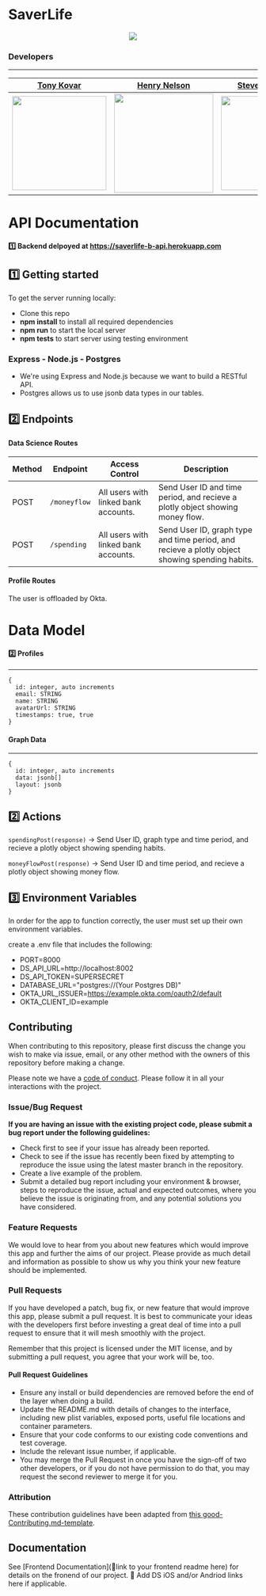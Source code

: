 # SaverLife
<p align="center">
<img src="https://www.saverlife.org/assets/logo-saverlife-a4b213a1d9e8e51559d7f70d9f479f1473f536e12c8c4543654d5b3964004b0f.svg">
</p>

### Developers
---
|                                           [Tony Kovar](https://github.com/tonyrkovar)                    |                                           [Henry Nelson](https://github.com/HNelson98)                   |                                           [Steven Spencer](https://github.com/SSWSpencer)                   |                                           [Jesus C Guerrero](https://github.com/JesusCGuerrero)                   |                                           [Michael Bidnyk](https://github.com/mbidnyk1)                   |                                           [Julia Vu](https://github.com/j721)                   |                                           [Kenzie Morlock](https://github.com/kwmorlock)                   |          
| :-------------------------------------------------------------------------------------------------------------------------------------: | :--------------------------------------------------------------------------------------------------------------------: | :-------------------------------------------------------------------------------------------------------------------------------------------------: | :------------------------------------------------------------------------------------------------------------------------------------: | :--------------------------------------------------------------------------------------------------------------------------------------------------: | :----------------------------------------------------------------------------------------------------------------------------------------------------------------------------------------------------------------------------: |   :------------------------------------------------------------------------------------------------------------------------------------: |       
|      [<img src="https://avatars3.githubusercontent.com/u/51797801?s=400&u=7de24b153f1bcf5d9f253f16cbcca68f685099f0&v=4" width = "190" />](https://github.com/tonyrkovar)       |  [<img src="https://avatars3.githubusercontent.com/u/60790820?s=400&u=2a492647b90f658c974f47294eb62ec98ecb1d0b&v=4" width = "200" />](https://github.com/HNelson98)  | [<img src="https://avatars2.githubusercontent.com/u/60934388?s=400&u=b83dfea8d2190a619e7738cc59a4be71e8dde73a&v=4" width = "190" />](https://github.com/SSWSpencer) |      [<img src="https://avatars1.githubusercontent.com/u/59346688?s=400&u=37c8ee7455c826d0138689b075732f43747123e1&v=4" width = "190" />](https://github.com/JesusCGuerrero)       | [<img src="https://avatars1.githubusercontent.com/u/59625518?s=400&u=1630ef95b0eaf2993a4a91f57e6a11ed5e93d948&v=4" width = "190" />](https://github.com/mbidnyk1) | [<img src="https://avatars2.githubusercontent.com/u/59487757?s=400&u=6a24d195d20e4129f2ae24a3100c36eecdd74a94&v=4" width = "190" />](https://github.com/j721) | [<img src="https://avatars2.githubusercontent.com/u/60933227?s=400&u=f59ad5c61c259364c66bac0a68407b138024c357&v=4" width = "190" />](https://github.com/kwmorlock) |

# API Documentation

#### 1️⃣ Backend delpoyed at https://saverlife-b-api.herokuapp.com <br>

## 1️⃣ Getting started

To get the server running locally:

- Clone this repo
- **npm install** to install all required dependencies
- **npm run** to start the local server
- **npm tests** to start server using testing environment

### Express - Node.js - Postgres

-    We're using Express and Node.js because we want to build a RESTful API.
-    Postgres allows us to use jsonb data types in our tables.

## 2️⃣ Endpoints

#### Data Science Routes

| Method | Endpoint                | Access Control | Description                                  |
| ------ | ----------------------- | --------------                       | -------------------------------------------- |
| POST   | `/moneyflow`| All users with linked bank accounts. | Send User ID and time period, and recieve a plotly object showing money flow. |
| POST   | `/spending` | All users with linked bank accounts. | Send User ID, graph type and time period, and recieve a plotly object showing spending habits. |

#### Profile Routes

The user is offloaded by Okta.

# Data Model

#### 2️⃣ Profiles

---

```
{
  id: integer, auto increments
  email: STRING
  name: STRING
  avatarUrl: STRING
  timestamps: true, true
}
```

#### Graph Data

---

```
{
  id: integer, auto increments
  data: jsonb[]
  layout: jsonb
}
```

## 2️⃣ Actions

`spendingPost(response)` -> Send User ID, graph type and time period, and recieve a plotly object showing spending habits.

`moneyFlowPost(response)` -> Send User ID and time period, and recieve a plotly object showing money flow.

## 3️⃣ Environment Variables

In order for the app to function correctly, the user must set up their own environment variables.

create a .env file that includes the following:

   * PORT=8000
   * DS_API_URL=http://localhost:8002
   * DS_API_TOKEN=SUPERSECRET
   * DATABASE_URL="postgres://(Your Postgres DB)"
   * OKTA_URL_ISSUER=https://example.okta.com/oauth2/default
   * OKTA_CLIENT_ID=example
    
## Contributing

When contributing to this repository, please first discuss the change you wish to make via issue, email, or any other method with the owners of this repository before making a change.

Please note we have a [code of conduct](./code_of_conduct.md). Please follow it in all your interactions with the project.

### Issue/Bug Request

 **If you are having an issue with the existing project code, please submit a bug report under the following guidelines:**
 - Check first to see if your issue has already been reported.
 - Check to see if the issue has recently been fixed by attempting to reproduce the issue using the latest master branch in the repository.
 - Create a live example of the problem.
 - Submit a detailed bug report including your environment & browser, steps to reproduce the issue, actual and expected outcomes,  where you believe the issue is originating from, and any potential solutions you have considered.

### Feature Requests

We would love to hear from you about new features which would improve this app and further the aims of our project. Please provide as much detail and information as possible to show us why you think your new feature should be implemented.

### Pull Requests

If you have developed a patch, bug fix, or new feature that would improve this app, please submit a pull request. It is best to communicate your ideas with the developers first before investing a great deal of time into a pull request to ensure that it will mesh smoothly with the project.

Remember that this project is licensed under the MIT license, and by submitting a pull request, you agree that your work will be, too.

#### Pull Request Guidelines

- Ensure any install or build dependencies are removed before the end of the layer when doing a build.
- Update the README.md with details of changes to the interface, including new plist variables, exposed ports, useful file locations and container parameters.
- Ensure that your code conforms to our existing code conventions and test coverage.
- Include the relevant issue number, if applicable.
- You may merge the Pull Request in once you have the sign-off of two other developers, or if you do not have permission to do that, you may request the second reviewer to merge it for you.

### Attribution

These contribution guidelines have been adapted from [this good-Contributing.md-template](https://gist.github.com/PurpleBooth/b24679402957c63ec426).

## Documentation

See [Frontend Documentation](🚫link to your frontend readme here) for details on the fronend of our project.
🚫 Add DS iOS and/or Andriod links here if applicable.
